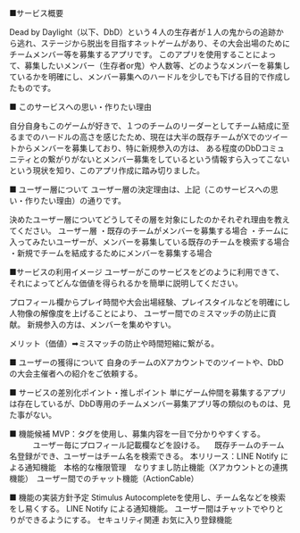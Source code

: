 ■サービス概要

Dead by Daylight（以下、DbD）という４人の生存者が１人の鬼からの追跡から逃れ、ステージから脱出を目指すネットゲームがあり、その大会出場のためにチームメンバー等を募集するアプリです。
このアプリを使用することによって、募集したいメンバー（生存者or鬼）や人数等、どのようなメンバーを募集しているかを明確にし、メンバー募集へのハードルを少しでも下げる目的で作成したものです。


■ このサービスへの思い・作りたい理由

自分自身もこのゲームが好きで、１つのチームのリーダーとしてチーム結成に至るまでのハードルの高さを感じたため、現在は大半の既存チームがXでのツイートからメンバーを募集しており、特に新規参入の方は、
ある程度のDbDコミュニティとの繋がりがないとメンバー募集をしているという情報すら入ってこないという現状を知り、このアプリ作成に踏み切りました。

■ ユーザー層について
ユーザー層の決定理由は、上記（このサービスへの思い・作りたい理由）の通りです。

決めたユーザー層についてどうしてその層を対象にしたのかそれぞれ理由を教えてください。
ユーザー層
・既存のチームがメンバーを募集する場合
・チームに入ってみたいユーザーが、メンバーを募集している既存のチームを検索する場合
・新規でチームを結成するためにメンバーを募集する場合

■サービスの利用イメージ
ユーザーがこのサービスをどのように利用できて、それによってどんな価値を得られるかを簡単に説明してください。

プロフィール欄からプレイ時間や大会出場経験、プレイスタイルなどを明確にし人物像の解像度を上げることにより、
ユーザー間でのミスマッチの防止に貢献。
新規参入の方は、メンバーを集めやすい。

メリット（価値）➡︎ミスマッチの防止や時間短縮に繋がる。

■ ユーザーの獲得について
自身のチームのXアカウントでのツイートや、DbDの大会主催者への紹介をご依頼する。

■ サービスの差別化ポイント・推しポイント
単にゲーム仲間を募集するアプリは存在しているが、DbD専用のチームメンバー募集アプリ等の類似のものは、見た事がない。

■ 機能候補
MVP：タグを使用し、募集内容を一目で分かりやすくする。
　　　ユーザー毎にプロフィール記載欄などを設ける。
   　既存チームのチーム名登録ができ、ユーザーはチーム名を検索できる。
本リリース：LINE Notify による通知機能　本格的な権限管理　なりすまし防止機能（Xアカウントとの連携機能）　ユーザー間でのチャット機能（ActionCable）
          
■ 機能の実装方針予定
Stimulus Autocompleteを使用し、チーム名などを検索をし易くする。
LINE Notify による通知機能。
ユーザー間はチャットでやりとりができるようにする。
セキュリティ関連
お気に入り登録機能
